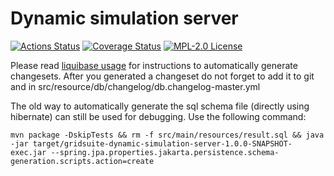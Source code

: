 # Dynamic simulation server

[![Actions Status](https://github.com/gridsuite/dynamic-simulation-server/workflows/CI/badge.svg)](https://github.com/gridsuite/dynamic-simulation-server/actions)
[![Coverage Status](https://sonarcloud.io/api/project_badges/measure?project=org.gridsuite%3Adynamic-simulation-server&metric=coverage)](https://sonarcloud.io/component_measures?id=org.gridsuite%3Adynamic-simulation-server&metric=coverage)
[![MPL-2.0 License](https://img.shields.io/badge/license-MPL_2.0-blue.svg)](https://www.mozilla.org/en-US/MPL/2.0/)

Please read [liquibase usage](https://github.com/powsybl/powsybl-parent/#liquibase-usage) for instructions to automatically generate changesets.
After you generated a changeset do not forget to add it to git and in src/resource/db/changelog/db.changelog-master.yml


The old way to automatically generate the sql schema file (directly using hibernate) can still be used for debugging. Use the following command:
```
mvn package -DskipTests && rm -f src/main/resources/result.sql && java -jar target/gridsuite-dynamic-simulation-server-1.0.0-SNAPSHOT-exec.jar --spring.jpa.properties.jakarta.persistence.schema-generation.scripts.action=create
```
